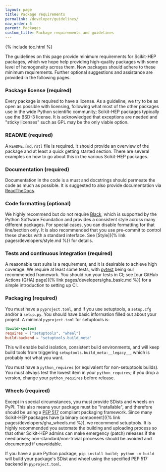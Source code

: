 ```yaml
---
layout: page
title: Package requirements
permalink: /developer/guidelines/
nav_order: 5
parent: Packages
custom_title: Package requirements and guidelines
---
```


{% include toc.html %}

The guidelines on this page provide minimum requirements for Scikit-HEP
packages, which we hope help providing high-quality packages with some level of
homogeneity across them. New packages should adhere to these minimum
requirements. Further optional suggestions and assistance are provided in the
following pages.

### Package license (required)

Every package is required to have a license. As a guideline, we try to be as
open as possible with licensing, following what most of the other packages use
in the wide Python scientific community; Scikit-HEP packages typically use the
BSD-3 license. It is acknowledged that exceptions are needed and "sticky
licenses" such as GPL may be the only viable option.

### README (required)

A `README.[md,rst]` file is required. It should provide an overview of the
package and at least a quick getting started section. There are several
examples on how to go about this in the various Scikit-HEP packages.

### Documentation (required)

Documentation in the code is a must and docstrings should permeate the code as
much as possible. It is suggested to also provide documentation via
[ReadTheDocs][].

### Code formatting (optional)

We highly recommend but do not require [Black][], which is supported by the
Python Software Foundation and provides a consistent style across many
different packages. For special cases, you can disable formatting for that
line/section only. It is also recommended that you use pre-commit to control
these checks with a standard interface. See [Style]({% link
pages/developers/style.md %}) for details.

### Tests and continuous integration (required)

A reasonable test suite is a requirement, and it is desirable to achieve high
coverage. We require at least some tests, with [pytest][] being our recommended framework.
You should run your tests in CI; see [our GitHub Actions (GHA) page]({% link
pages/developers/gha_basic.md %}) for a simple introduction to setting up CI.

### Packaging (required)

You must have a `pyproject.toml`, and if you use setuptools, a `setup.cfg` and/or a `setup.py`.
You should have basic information filled out about your project. A minimal `pyproject.toml` for
setuptools is:

```toml
[build-system]
requires = ["setuptools", "wheel"]
build-backend = "setuptools.build_meta"
```

This will enable build isolation, consistent build environments, and will keep build tools from
triggering `setuptools.build_meta:__legacy__`, which is probably not what you want.

You must have a `python_requires` (or equivalent for non-setuptools builds). You must always
test the lowest item in your `python_requires`; if you drop a version, change your `python_requires`
before release.

### Wheels (required)

Except in special circumstances, you must provide SDists and wheels on PyPI.
This also means your package must be "installable", and therefore should be
using a [PEP 517][] compliant packaging framework. Since many Scikit-HEP packages
have [a binary component]({% link
pages/developers/gha_wheels.md %}), we recommend setuptools. It is highly recommended you
automate the building and uploading process so that other Scikit-HEP admins can
make emergency (patch) releases if the need arises; non-standard/non-trivial
processes should be avoided and documented if unavoidable.

If you have a pure Python package, `pip install build; python -m build` will build your
package's SDist and wheel using the specified PEP 517 backend in `pyproject.toml`.

[black]: https://black.readthedocs.io/en/latest/
[readthedocs]: https://readthedocs.org/
[pytest]: https://docs.pytest.org/
[pep 517]: https://www.python.org/dev/peps/pep-0517/
